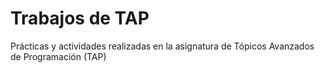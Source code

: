 # Trabajos de TAP
Prácticas y actividades realizadas en la asignatura de Tópicos Avanzados de Programación (TAP)
